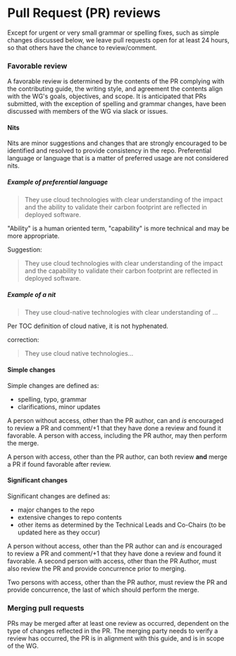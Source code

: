 # Pull Request (PR) reviews

Except for urgent or very small grammar or spelling fixes, such as simple
changes discussed below, we leave pull requests open for at least 24 hours, so
that others have the chance to review/comment.

### Favorable review

A favorable review is determined by the contents of the PR complying with the
contributing guide, the writing style, and agreement the contents align with the
WG's goals, objectives, and scope.  It is anticipated that PRs submitted, with
the exception of spelling and grammar changes, have been discussed with members
of the WG via slack or issues.

#### Nits

Nits are minor suggestions and changes that are strongly encouraged to be
identified and resolved to provide consistency in the repo.  Preferential
language or language that is a matter of preferred usage are not considered
nits.

##### Example of preferential language

> They use cloud technologies with clear understanding of the impact and the ability
> to validate their carbon footprint are reflected in deployed
> software.

"Ability" is a human oriented term, "capability" is more technical and may be
more appropriate.

Suggestion:
> They use cloud technologies with clear understanding of the impact and the
> capability to validate their carbon footprint are reflected in
> deployed software.

##### Example of a nit

> They use cloud-native technologies with clear understanding of ...

Per TOC definition of cloud native, it is not hyphenated.

correction:
> They use cloud native technologies...

#### Simple changes

Simple changes are defined as:

* spelling, typo, grammar
* clarifications, minor updates

A person without access, other than the PR author, can and _is_ encouraged to
review a PR and comment/+1 that they have done a review and found it favorable.
A person with access, including the PR author, may then perform the merge.

A person with access, other than the PR author, can both review **and** merge a
PR if found favorable after review.

#### Significant changes

Significant changes are defined as:

* major changes to the repo
* extensive changes to repo contents
* other items as determined by the Technical Leads and Co-Chairs (to be updated
  here as they occur)

A person without access, other than the PR author can and _is_ encouraged to
review a PR and comment/+1 that they have done a review and found it favorable.
A second person with access, other than the PR Author, must also review the PR
and provide concurrence prior to merging.

Two persons with access, other than the PR author, must review the PR and
provide concurrence, the last of which should perform the merge.


### Merging pull requests

PRs may be merged after at least one review as occurred, dependent on the type
of changes reflected in the PR.  The merging party needs to verify a review has
occurred, the PR is in alignment with this guide, and is in scope of the WG.